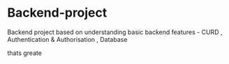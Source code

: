 # Backend-project
Backend project based on understanding basic backend features - CURD , Authentication &amp; Authorisation , Database 

thats greate 
